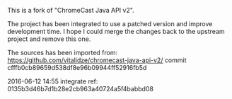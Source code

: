 This is a fork of "ChromeCast Java API v2".

The project has been integrated to use a patched version and improve development time.
I hope I could merge the changes back to the upstream project and remove this one.

The sources has been imported from: https://github.com/vitalidze/chromecast-java-api-v2/
commit cfffb0cb89659d538df8e96b09944ff52916fb5d

2016-06-12 14:55
integrate ref: 0135b3d46b7d1b28e2cb963a40724a5f4babbd08